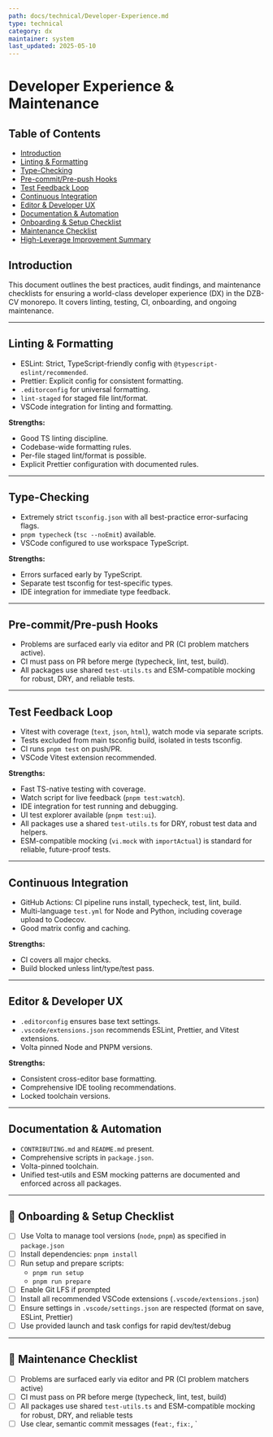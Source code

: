 ```yaml
---
path: docs/technical/Developer-Experience.md
type: technical
category: dx
maintainer: system
last_updated: 2025-05-10
---
```


# Developer Experience & Maintenance

## Table of Contents
- [Introduction](#introduction)
- [Linting & Formatting](#linting--formatting)
- [Type-Checking](#type-checking)
- [Pre-commit/Pre-push Hooks](#pre-commitpre-push-hooks)
- [Test Feedback Loop](#test-feedback-loop)
- [Continuous Integration](#continuous-integration)
- [Editor & Developer UX](#editor--developer-ux)
- [Documentation & Automation](#documentation--automation)
- [Onboarding & Setup Checklist](#-onboarding--setup-checklist)
- [Maintenance Checklist](#-maintenance-checklist)
- [High-Leverage Improvement Summary](#high-leverage-improvement-summary)

## Introduction

This document outlines the best practices, audit findings, and maintenance checklists for ensuring a world-class developer experience (DX) in the DZB-CV monorepo. It covers linting, testing, CI, onboarding, and ongoing maintenance.

---

## Linting & Formatting
- ESLint: Strict, TypeScript-friendly config with `@typescript-eslint/recommended`.
- Prettier: Explicit config for consistent formatting.
- `.editorconfig` for universal formatting.
- `lint-staged` for staged file lint/format.
- VSCode integration for linting and formatting.

**Strengths:**
- Good TS linting discipline.
- Codebase-wide formatting rules.
- Per-file staged lint/format is possible.
- Explicit Prettier configuration with documented rules.

---

## Type-Checking
- Extremely strict `tsconfig.json` with all best-practice error-surfacing flags.
- `pnpm typecheck` (`tsc --noEmit`) available.
- VSCode configured to use workspace TypeScript.

**Strengths:**
- Errors surfaced early by TypeScript.
- Separate test tsconfig for test-specific types.
- IDE integration for immediate type feedback.

---

## Pre-commit/Pre-push Hooks
- Problems are surfaced early via editor and PR (CI problem matchers active).
- CI must pass on PR before merge (typecheck, lint, test, build).
- All packages use shared `test-utils.ts` and ESM-compatible mocking for robust, DRY, and reliable tests.

---

## Test Feedback Loop
- Vitest with coverage (`text`, `json`, `html`), watch mode via separate scripts.
- Tests excluded from main tsconfig build, isolated in tests tsconfig.
- CI runs `pnpm test` on push/PR.
- VSCode Vitest extension recommended.

**Strengths:**
- Fast TS-native testing with coverage.
- Watch script for live feedback (`pnpm test:watch`).
- IDE integration for test running and debugging.
- UI test explorer available (`pnpm test:ui`).
- All packages use a shared `test-utils.ts` for DRY, robust test data and helpers.
- ESM-compatible mocking (`vi.mock` with `importActual`) is standard for reliable, future-proof tests.

---

## Continuous Integration
- GitHub Actions: CI pipeline runs install, typecheck, test, lint, build.
- Multi-language `test.yml` for Node and Python, including coverage upload to Codecov.
- Good matrix config and caching.

**Strengths:**
- CI covers all major checks.
- Build blocked unless lint/type/test pass.

---

## Editor & Developer UX
- `.editorconfig` ensures base text settings.
- `.vscode/extensions.json` recommends ESLint, Prettier, and Vitest extensions.
- Volta pinned Node and PNPM versions.

**Strengths:**
- Consistent cross-editor base formatting.
- Comprehensive IDE tooling recommendations.
- Locked toolchain versions.

---

## Documentation & Automation
- `CONTRIBUTING.md` and `README.md` present.
- Comprehensive scripts in `package.json`.
- Volta-pinned toolchain.
- Unified test-utils and ESM mocking patterns are documented and enforced across all packages.

---

## 🚀 Onboarding & Setup Checklist
- [ ] Use Volta to manage tool versions (`node`, `pnpm`) as specified in `package.json`
- [ ] Install dependencies: `pnpm install`
- [ ] Run setup and prepare scripts:  
  - `pnpm run setup`  
  - `pnpm run prepare`
- [ ] Enable Git LFS if prompted
- [ ] Install all recommended VSCode extensions (`.vscode/extensions.json`)
- [ ] Ensure settings in `.vscode/settings.json` are respected (format on save, ESLint, Prettier)
- [ ] Use provided launch and task configs for rapid dev/test/debug

---

## 🔄 Maintenance Checklist
- [ ] Problems are surfaced early via editor and PR (CI problem matchers active)
- [ ] CI must pass on PR before merge (typecheck, lint, test, build)
- [ ] All packages use shared `test-utils.ts` and ESM-compatible mocking for robust, DRY, and reliable tests
- [ ] Use clear, semantic commit messages (`feat:`, `fix:`, `